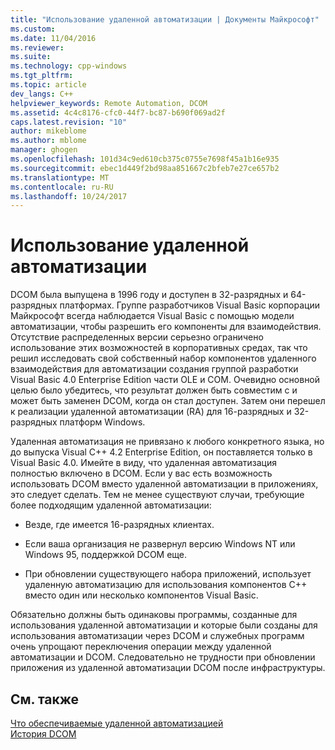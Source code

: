 ```yaml
---
title: "Использование удаленной автоматизации | Документы Майкрософт"
ms.custom: 
ms.date: 11/04/2016
ms.reviewer: 
ms.suite: 
ms.technology: cpp-windows
ms.tgt_pltfrm: 
ms.topic: article
dev_langs: C++
helpviewer_keywords: Remote Automation, DCOM
ms.assetid: 4c4c8176-cfc0-44f7-bc87-b690f069ad2f
caps.latest.revision: "10"
author: mikeblome
ms.author: mblome
manager: ghogen
ms.openlocfilehash: 101d34c9ed610cb375c0755e7698f45a1b16e935
ms.sourcegitcommit: ebec1d449f2bd98aa851667c2bfeb7e27ce657b2
ms.translationtype: MT
ms.contentlocale: ru-RU
ms.lasthandoff: 10/24/2017
---
```

# <a name="where-does-remote-automation-fit-in"></a>Использование удаленной автоматизации
DCOM была выпущена в 1996 году и доступен в 32-разрядных и 64-разрядных платформах. Группе разработчиков Visual Basic корпорации Майкрософт всегда наблюдается Visual Basic с помощью модели автоматизации, чтобы разрешить его компоненты для взаимодействия. Отсутствие распределенных версии серьезно ограничено использование этих возможностей в корпоративных средах, так что решил исследовать свой собственный набор компонентов удаленного взаимодействия для автоматизации создания группой разработки Visual Basic 4.0 Enterprise Edition части OLE и COM. Очевидно основной целью было убедитесь, что результат должен быть совместим с и может быть заменен DCOM, когда он стал доступен. Затем они перешел к реализации удаленной автоматизации (RA) для 16-разрядных и 32-разрядных платформ Windows.  
  
 Удаленная автоматизация не привязано к любого конкретного языка, но до выпуска Visual C++ 4.2 Enterprise Edition, он поставляется только в Visual Basic 4.0. Имейте в виду, что удаленная автоматизация полностью включено в DCOM. Если у вас есть возможность использовать DCOM вместо удаленной автоматизации в приложениях, это следует сделать. Тем не менее существуют случаи, требующие более подходящим удаленной автоматизации:  
  
-   Везде, где имеется 16-разрядных клиентах.  
  
-   Если ваша организация не развернул версию Windows NT или Windows 95, поддержкой DCOM еще.  
  
-   При обновлении существующего набора приложений, использует удаленную автоматизацию для использования компонентов C++ вместо один или несколько компонентов Visual Basic.  
  
 Обязательно должны быть одинаковы программы, созданные для использования удаленной автоматизации и которые были созданы для использования автоматизации через DCOM и служебных программ очень упрощают переключения операции между удаленной автоматизации и DCOM. Следовательно не трудности при обновлении приложения из удаленной автоматизации DCOM после инфраструктуры.  
  
## <a name="see-also"></a>См. также  
 [Что обеспечиваемые удаленной автоматизацией](what-does-remote-automation-provide-q.md)   
 [История DCOM](../mfc/history-of-dcom.md)
